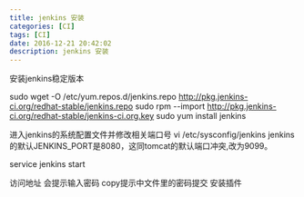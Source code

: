```yaml
---
title: jenkins 安装
categories: [CI]
tags: [CI]
date: 2016-12-21 20:42:02
description: jenkins 安装
---
```

安装jenkins稳定版本

sudo wget -O /etc/yum.repos.d/jenkins.repo http://pkg.jenkins-ci.org/redhat-stable/jenkins.repo 
sudo rpm --import http://pkg.jenkins-ci.org/redhat-stable/jenkins-ci.org.key 
sudo yum install jenkins


进入jenkins的系统配置文件并修改相关端口号
vi /etc/sysconfig/jenkins
jenkins的默认JENKINS_PORT是8080，这同tomcat的默认端口冲突,改为9099。

service jenkins start

访问地址
会提示输入密码  copy提示中文件里的密码提交
安装插件

